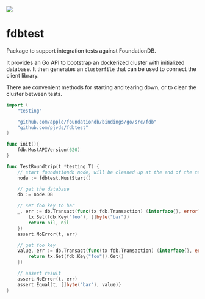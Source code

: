 ![](https://github.com/pjvds/fdbtest/workflows/Go/badge.svg)

# fdbtest

Package to support integration tests against FoundationDB.

It provides an Go API to bootstrap an dockerized cluster with initialized database. 
It then generates an `clusterfile` that can be used to connect the client library. 

There are convenient methods for starting and tearing down, or to clear the cluster between tests.

```go
import (
	"testing"

	"github.com/apple/foundationdb/bindings/go/src/fdb"
	"github.com/pjvds/fdbtest"
)

func init(){
	fdb.MustAPIVersion(620)
}

func TestRoundtrip(t *testing.T) {
	// start foundationdb node, will be cleaned up at the end of the test automatically
	node := fdbtest.MustStart()

	// get the database
	db := node.DB

	// set foo key to bar
	_, err := db.Transact(func(tx fdb.Transaction) (interface{}, error) {
		tx.Set(fdb.Key("foo"), []byte("bar"))
		return nil, nil
	})
	assert.NoError(t, err)

	// get foo key
	value, err := db.Transact(func(tx fdb.Transaction) (interface{}, error) {
		return tx.Get(fdb.Key("foo")).Get()
	})

	// assert result
	assert.NoError(t, err)
	assert.Equal(t, []byte("bar"), value)}
}
```
